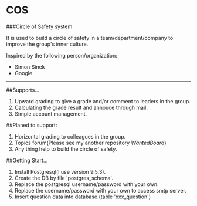 # COS
###Circle of Safety system

It is used to build a circle of safety in a team/department/company to improve the group's inner culture.

Inspired by the following person/organization:
* Simon Sinek
* Google

* * *

##Supports...
1. Upward grading to give a grade and/or comment to leaders in the group.
2. Calculating the grade result and annouce through mail.
3. Simple account management.

##Planed to support:
1. Horizontal grading to colleagues in the group.
2. Topics forum(Please see my another repository *WantedBoard*)
3. Any thing help to build the circle of safety.

##Getting Start...
1. Install Postgresql(I use version 9.5.3).
2. Create the DB by file 'postgres_schema'.
3. Replace the postgresql username/password with your own.
4. Replace the username/password with your own to access smtp server.
5. Insert question data into database.(table 'xxx_question')
